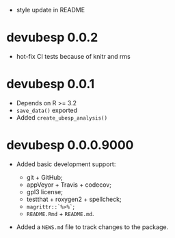 * style update in README

# devubesp 0.0.2

* hot-fix CI tests because of knitr and rms

# devubesp 0.0.1

* Depends on R >= 3.2
* `save_data()` exported
* Added `create_ubesp_analysis()`

# devubesp 0.0.0.9000

* Added basic development support:
  - git + GitHub;
  - appVeyor + Travis + codecov;
  - gpl3 license;
  - testthat + roxygen2 + spellcheck;
  - `` magrittr::`%>%` ``;
  - `README.Rmd` + `README.md`.
  
* Added a `NEWS.md` file to track changes to the package.
